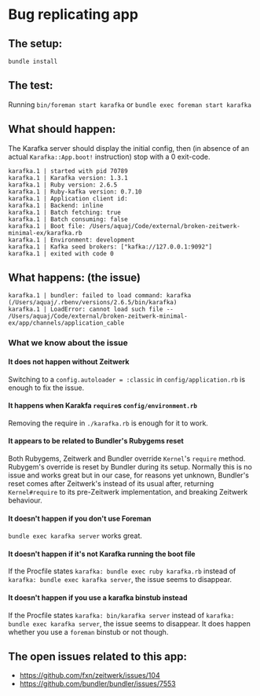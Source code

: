 Bug replicating app
=====

The setup:
----
`bundle install`

The test:
----

Running `bin/foreman start karafka` or `bundle exec foreman start karafka`

What should happen:
---

The Karafka server should display the initial config, then (in absence of an
actual `Karafka::App.boot!` instruction) stop with a 0 exit-code.

```
karafka.1 | started with pid 70789
karafka.1 | Karafka version: 1.3.1
karafka.1 | Ruby version: 2.6.5
karafka.1 | Ruby-kafka version: 0.7.10
karafka.1 | Application client id:
karafka.1 | Backend: inline
karafka.1 | Batch fetching: true
karafka.1 | Batch consuming: false
karafka.1 | Boot file: /Users/aquaj/Code/external/broken-zeitwerk-minimal-ex/karafka.rb
karafka.1 | Environment: development
karafka.1 | Kafka seed brokers: ["kafka://127.0.0.1:9092"]
karafka.1 | exited with code 0
```

What happens: (the issue)
----
```
karafka.1 | bundler: failed to load command: karafka (/Users/aquaj/.rbenv/versions/2.6.5/bin/karafka)
karafka.1 | LoadError: cannot load such file -- /Users/aquaj/Code/external/broken-zeitwerk-minimal-ex/app/channels/application_cable
```

### What we know about the issue

#### It does not happen without Zeitwerk
Switching to a `config.autoloader = :classic` in `config/application.rb` is enough to fix the issue.

#### It happens when Karakfa `require`s `config/environment.rb`
Removing the require in `./karafka.rb` is enough for it to work.

#### It appears to be related to Bundler's Rubygems reset
Both Rubygems, Zeitwerk and Bundler override `Kernel`'s `require` method.
Rubygem's override is reset by Bundler during its setup. Normally this is no issue and works great but in our case, for reasons yet unknown, Bundler's reset comes after Zeitwerk's instead of its usual after, returning `Kernel#require` to its pre-Zeitwerk implementation, and breaking Zeitwerk behaviour.

#### It doesn't happen if you don't use Foreman
`bundle exec karafka server` works great.

#### It doesn't happen if it's not Karafka running the boot file
If the Procfile states `karafka: bundle exec ruby karafka.rb` instead of `karafka: bundle exec karafka server`, the issue seems to disappear.

#### It doesn't happen if you use a karafka binstub instead
If the Procfile states `karafka: bin/karafka server` instead of `karafka: bundle exec karafka server`, the issue seems to disappear.
It does happen whether you use a `foreman` binstub or not though.

The open issues related to this app:
----
- https://github.com/fxn/zeitwerk/issues/104
- https://github.com/bundler/bundler/issues/7553

